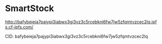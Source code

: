# SmartStock

http://bafybeieja7pajypi3iabwx3gi3vz3c5rcebkni6fw7jw5zfqmtvzcec2lq.ipfs.cf-ipfs.com/

CID: bafybeieja7pajypi3iabwx3gi3vz3c5rcebkni6fw7jw5zfqmtvzcec2lq
